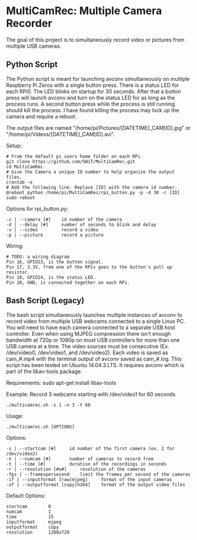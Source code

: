# MultiCamRec: Multiple Camera Recorder
The goal of this project is to simultaneously record video or pictures from multiple USB cameras.

## Python Script
The Python script is meant for launching avconv simultaneously on multiple Raspberry Pi Zeros with a single button press. There is a status LED for each RPi0.  The LED blinks on startup for 30 seconds. After that a button press will launch avconv and turn on the status LED for as long as the process runs. A second button press while the process is still running should kill the process. I have found killing the process may lock up the camera and require a reboot.

The output files are named "/home/pi/Pictures/[DATETIME]_CAM[ID].jpg" or "/home/pi/Videos/[DATETIME]_CAM[ID].avi".

Setup:
```
# From the default pi users home folder on each RPi
git clone https://github.com/SWiT/MultiCamRec.git
cd MultiCamRec
# Give the Camera a unique ID number to help organize the output files. 
crontab -e
# Add the following line. Replace [ID] with the camera id number.
@reboot python /home/pi/MultiCamRec/rpi_button.py -p -d 30 -c [ID]
sudo reboot
```

Options for rpi_button.py:
```
-c | --camera [#]    id number of the camera
-d | --delay [#]     number of seconds to blink and delay
-v | --video         record a video
-p | --picture       record a picture
```

Wiring:
```
# TODO: a wiring diagram
Pin 16, GPIO23, is the button signal.
Pin 17, 3.3V, from one of the RPis goes to the button's pull up resistor.
Pin 18, GPIO24, is the status LED.
Pin 20, GND, is connected together on each RPi.
```


## Bash Script (Legacy)
The bash script simultaneously launches multiple instances of avconv to record video from multiple USB webcams connected to a single Linux PC. You will need to have each camera connected to a separate USB host controller. Even when using MJPEG compression there isn't enough bandwidth at 720p or 1080p on most USB controllers for more than one USB camera at a time. The video sources must be consecutive (Ex. /dev/video0, /dev/video1, and /dev/video2). Each video is saved as cam_#.mp4 with the terminal output of avconv saved as cam_#.log. This script has been tested on Ubuntu 14.04.3 LTS. It requires avconv which is part of the libav-tools package. 

Requirements:
sudo apt-get install libav-tools

Example: Record 3 webcams starting with /dev/video1 for 60 seconds
```
./multicamrec.sh -s 1 -n 3 -t 60
```
Usage:
```
./multicamrec.sh [OPTIONS]
```
Options:
```
-s | --startcam [#]     id number of the first camera (ex. 2 for /dev/video2)
-n | --numcam [#]       number of cameras to record from
-t | --time [#]         duration of the recordings in seconds
-r | --resolution [#x#]     resolution of the cameras
-fps | --framespersecond    limit the frames per second of the cameras
-if | --inputformat [raw|mjpeg]     format of the input cameras
-of | --outputformat [copy|h264]    format of the output video files
```
Default Options:
```
startcam        0
numcam          1
time            15
inputformat     mjpeg
outputformat    copy
resolution      1280x720
```
